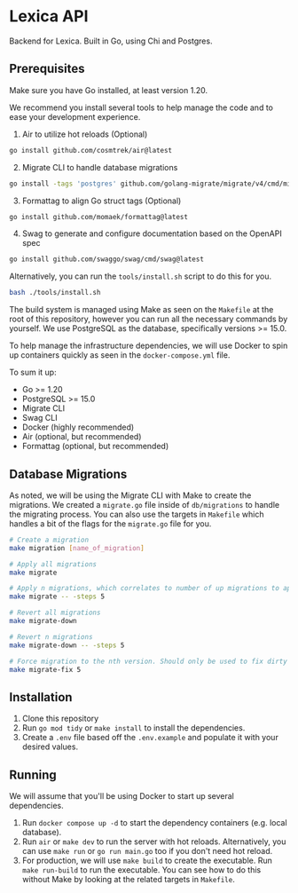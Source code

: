 # Lexica API

Backend for Lexica. Built in Go, using Chi and Postgres.

## Prerequisites

Make sure you have Go installed, at least version 1.20.

We recommend you install several tools to help manage the code and to ease your development experience.

1. Air to utilize hot reloads (Optional)

```bash
go install github.com/cosmtrek/air@latest
```

2. Migrate CLI to handle database migrations

```bash
go install -tags 'postgres' github.com/golang-migrate/migrate/v4/cmd/migrate@latest
```

3. Formattag to align Go struct tags (Optional)

```bash
go install github.com/momaek/formattag@latest
```

4. Swag to generate and configure documentation based on the OpenAPI spec

```bash
go install github.com/swaggo/swag/cmd/swag@latest
```

Alternatively, you can run the `tools/install.sh` script to do this for you.

```bash
bash ./tools/install.sh
```

The build system is managed using Make as seen on the `Makefile` at the root of this repository, however you can run all the necessary commands by yourself. We use PostgreSQL as the database, specifically versions >= 15.0.

To help manage the infrastructure dependencies, we will use Docker to spin up containers quickly as seen in the `docker-compose.yml` file.

To sum it up:

- Go >= 1.20
- PostgreSQL >= 15.0
- Migrate CLI
- Swag CLI
- Docker (highly recommended)
- Air (optional, but recommended)
- Formattag (optional, but recommended)

## Database Migrations

As noted, we will be using the Migrate CLI with Make to create the migrations. We created a `migrate.go` file inside of `db/migrations` to handle the migrating process. You can also use the targets in `Makefile` which handles a bit of the flags for the `migrate.go` file for you.

```bash
# Create a migration
make migration [name_of_migration]

# Apply all migrations
make migrate

# Apply n migrations, which correlates to number of up migrations to apply
make migrate -- -steps 5

# Revert all migrations
make migrate-down

# Revert n migrations
make migrate-down -- -steps 5

# Force migration to the nth version. Should only be used to fix dirty migrations
make migrate-fix 5
```

## Installation

1. Clone this repository
2. Run `go mod tidy` or `make install` to install the dependencies.
3. Create a `.env` file based off the `.env.example` and populate it with your desired values.

## Running

We will assume that you'll be using Docker to start up several dependencies.

1. Run `docker compose up -d` to start the dependency containers (e.g. local database).
2. Run `air` or `make dev` to run the server with hot reloads. Alternatively, you can use `make run` or `go run main.go` too if you don't need hot reload.
3. For production, we will use `make build` to create the executable. Run `make run-build` to run the executable. You can see how to do this without Make by looking at the related targets in `Makefile`.
